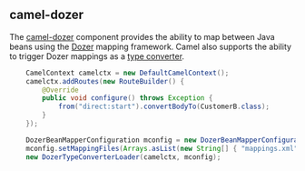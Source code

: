 ## camel-dozer

The [camel-dozer](http://camel.apache.org/dozer.html) component provides the ability to map between Java beans using the [Dozer](http://camel.apache.org/dozer-type-conversion.html) mapping framework.  Camel also supports the ability to trigger Dozer mappings as a [type converter](http://camel.apache.org/dozer-type-conversion.html).

```java
    CamelContext camelctx = new DefaultCamelContext();
    camelctx.addRoutes(new RouteBuilder() {
        @Override
        public void configure() throws Exception {
            from("direct:start").convertBodyTo(CustomerB.class);
        }
    });

    DozerBeanMapperConfiguration mconfig = new DozerBeanMapperConfiguration();
    mconfig.setMappingFiles(Arrays.asList(new String[] { "mappings.xml" }));
    new DozerTypeConverterLoader(camelctx, mconfig);
```

